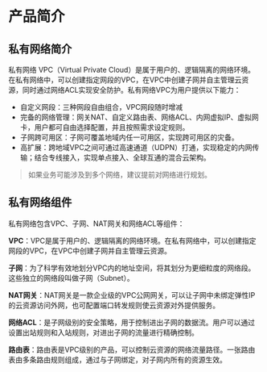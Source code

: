 # 产品简介


## 私有网络简介

私有网络 VPC（Virtual Private
Cloud）是属于用户的、逻辑隔离的网络环境。在私有网络中，可以创建指定网段的VPC，在VPC中创建子网并自主管理云资源，同时通过网络ACL实现安全防护。私有网络VPC为用户提供以下能力：
- 自定义网段：三种网段自由组合，VPC网段随时增减
- 完备的网络管理：网关NAT、自定义路由表、网络ACL、内网虚拟IP、虚拟网卡，用户都可自由选择配置，并且按照需求设定规则。
- 子网跨可用区：子网可覆盖地域内任一可用区，实现跨可用区的灾备。
- 高扩展：跨地域VPC之间可通过高速通道（UDPN）打通，实现稳定的内网传输；结合专线接入，实现单点接入、全球互通的混合云架构。

> 如果业务可能涉及到多个网络，建议提前对网络进行规划。

## 私有网络组件

私有网络包含VPC、子网、NAT网关和网络ACL等组件：

**VPC**：VPC是属于用户的、逻辑隔离的网络环境。在私有网络中，可以创建指定网段的VPC，在VPC中创建子网并自主管理云资源。

**子网**：为了科学有效地划分VPC内的地址空间，将其划分为更细粒度的网络段。这些独立的网络段叫做子网（Subnet）。

**NAT网关**：NAT网关是一款企业级的VPC公网网关，可以让子网中未绑定弹性IP的云资源访问外网，也可配置端口转发规则使云资源对外提供服务。

**网络ACL**：是子网级别的安全策略，用于控制进出子网的数据流。用户可以通过设置出站规则和入站规则，对进出子网的流量进行精确控制。

**路由表**：路由表是VPC级别的产品，可以控制云资源的网络流量路径。一张路由表由多条路由规则组成，通过与子网绑定，对子网内所有的资源生效。


